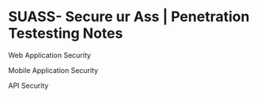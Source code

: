 # SUASS- Secure ur Ass | Penetration Testesting Notes

Web Application Security

Mobile Application Security

API Security
